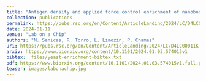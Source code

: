 ```yaml
---
title: "Antigen density and applied force control enrichment of nanobody-expressing yeast cells in microfluidics"
collection: publications
permalink: https://pubs.rsc.org/en/Content/ArticleLanding/2024/LC/D4LC00011K
date: 2024-01-11
venue: "Lab on a Chip"
authors: "M. Sanicas, R. Torro, L. Limozin, P. Chames"
uri: https://pubs.rsc.org/en/Content/ArticleLanding/2024/LC/D4LC00011K
arxiv: https://www.biorxiv.org/content/10.1101/2024.01.03.574015v1
bibtex:  files/yeast-enrichment-bibtex.txt
pdf: https://www.biorxiv.org/content/10.1101/2024.01.03.574015v1.full.pdf
teaser: images/labonachip.jpg
---
```

